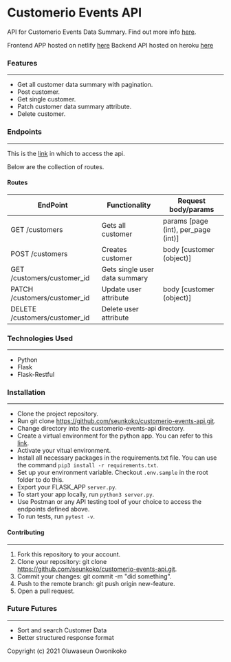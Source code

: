 # Customerio Events API

API for Customerio Events Data Summary. Find out more info [here]().

Frontend APP hosted on netlify [here]()
Backend API hosted on heroku [here](https://customerio-events-api.herokuapp.com/)

### Features
---

* Get all customer data summary with pagination.
* Post customer.
* Get single customer.
* Patch customer data summary attribute.
* Delete customer.

### Endpoints
---

This is the [link](https://customerio-events-api.herokuapp.com/) in which to access the api. 

Below are the collection of routes.


#### Routes
EndPoint          |   Functionality    |    Request body/params
------------------|--------------------|--------------------------------------------------------------
GET /customers     | Gets all customer   | params [page (int), per_page (int)]
POST /customers       | Creates customer    | body [customer (object)]        
GET /customers/customer_id      | Gets single user data summary    | 
PATCH /customers/customer_id       | Update user attribute    | body [customer (object)]  
DELETE /customers/customer_id  | Delete user attribute | 


### Technologies Used
---

- Python
- Flask
- Flask-Restful


### Installation
---

- Clone the project repository.
- Run git clone https://github.com/seunkoko/customerio-events-api.git.
- Change directory into the customerio-events-api directory.
- Create a virtual environment for the python app. You can refer to this [link](https://packaging.python.org/guides/installing-using-pip-and-virtualenv/).
- Activate your vitual environment.
- Install all necessary packages in the requirements.txt file. You can use the command `pip3 install -r requirements.txt`.
- Set up your environment variable. Checkout `.env.sample`  in the root folder to do this.
- Export your FLASK_APP `server.py`.
- To start your app locally, run `python3 server.py`.
- Use Postman or any API testing tool of your choice to access the endpoints defined above.
- To run tests, run `pytest -v`.


#### Contributing
---

1. Fork this repository to your account.
2. Clone your repository: git clone https://github.com/seunkoko/customerio-events-api.git.
4. Commit your changes: git commit -m "did something".
5. Push to the remote branch: git push origin new-feature.
6. Open a pull request.


### Future Futures
---
- Sort and search Customer Data
- Better structured response format


Copyright (c) 2021 Oluwaseun Owonikoko
